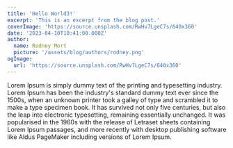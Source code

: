 ```yaml
---
title: 'Hello World3!'
excerpt: 'This is an excerpt from the blog post.'
coverImage: 'https://source.unsplash.com/RwHv7LgeC7s/640x360'
date: '2023-04-10T10:41:00.000Z'
author:
  name: Rodney Mort
  picture: '/assets/blog/authors/rodney.png'
ogImage:
  url: 'https://source.unsplash.com/RwHv7LgeC7s/640x360'
---
```


Lorem Ipsum is simply dummy text of the printing and typesetting industry. Lorem Ipsum has been the industry's standard dummy text ever since the 1500s, when an unknown printer took a galley of type and scrambled it to make a type specimen book. It has survived not only five centuries, but also the leap into electronic typesetting, remaining essentially unchanged. It was popularised in the 1960s with the release of Letraset sheets containing Lorem Ipsum passages, and more recently with desktop publishing software like Aldus PageMaker including versions of Lorem Ipsum.